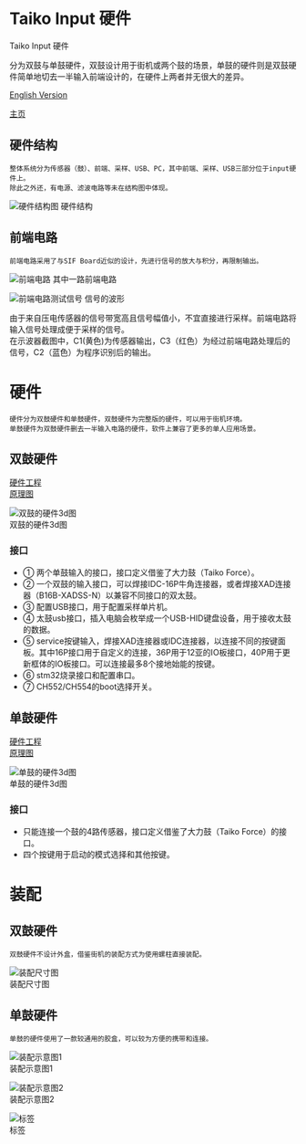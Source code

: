 # Taiko Input 硬件

Taiko Input 硬件

分为双鼓与单鼓硬件，双鼓设计用于街机或两个鼓的场景，单鼓的硬件则是双鼓硬件简单地切去一半输入前端设计的，在硬件上两者并无很大的差异。

[English Version](./README_EN.md)  

[主页](../)  

## 硬件结构

    整体系统分为传感器（鼓）、前端、采样、USB、PC，其中前端、采样、USB三部分位于input硬件上。
    除此之外还，有电源、滤波电路等未在结构图中体现。

![硬件结构图](./img/hardware.png  "硬件结构图")
硬件结构  

## 前端电路

    前端电路采用了与SIF Board近似的设计，先进行信号的放大与积分，再限制输出。


![前端电路](./img/frontend.png  "前端电路")
其中一路前端电路    

![前端电路测试信号](./img/soc.png  "前端电路测试信号")
信号的波形

由于来自压电传感器的信号带宽高且信号幅值小，不宜直接进行采样。前端电路将输入信号处理成便于采样的信号。  
在示波器截图中，C1(黄色)为传感器输出，C3（红色）为经过前端电路处理后的信号，C2（蓝色）为程序识别后的输出。  

 
# 硬件

    硬件分为双鼓硬件和单鼓硬件，双鼓硬件为完整版的硬件，可以用于街机环境。  
    单鼓硬件为双鼓硬件删去一半输入电路的硬件，软件上兼容了更多的单人应用场景。  

## 双鼓硬件

[硬件工程](./taiko-io/)  
[原理图](./taiko-io/new_io.pdf)  

![双鼓的硬件3d图](./img/new_io_3d.png  "双鼓的硬件3d图")  
双鼓的硬件3d图  

### 接口

- ① 两个单鼓输入的接口，接口定义借鉴了大力鼓（Taiko Force）。
- ② 一个双鼓的输入接口，可以焊接IDC-16P牛角连接器，或者焊接XAD连接器（B16B-XADSS-N）以兼容不同接口的双太鼓。
- ③ 配置USB接口，用于配置采样单片机。
- ④ 太鼓usb接口，插入电脑会枚举成一个USB-HID键盘设备，用于接收太鼓的数据。
- ⑤ service按键输入，焊接XAD连接器或IDC连接器，以连接不同的按键面板。其中16P接口用于自定义的连接，36P用于12亚的IO板接口，40P用于更新框体的IO板接口。可以连接最多8个接地始能的按键。
- ⑥ stm32烧录接口和配置串口。
- ⑦ CH552/CH554的boot选择开关。

## 单鼓硬件
[硬件工程](./taiko-io-mini/)  
[原理图](./taiko-io-mini/Taiko_input_x4.pdf)  

![单鼓的硬件3d图](./img/taiko_input_x4_3d.png  "单鼓的硬件3d图")  
单鼓的硬件3d图  

### 接口

- 只能连接一个鼓的4路传感器，接口定义借鉴了大力鼓（Taiko Force）的接口。
- 四个按键用于启动的模式选择和其他按键。

# 装配

## 双鼓硬件

    双鼓硬件不设计外盒，借鉴街机的装配方式为使用螺柱直接装配。

![装配尺寸图](./img/instructions.png  "装配尺寸图")  
装配尺寸图  

## 单鼓硬件

    单鼓的硬件使用了一款较通用的胶盒，可以较为方便的携带和连接。

![装配示意图1](./img/img1.png  "装配示意图1")  
装配示意图1  

![装配示意图2](./img/img2.png  "装配示意图2")  
装配示意图2  

![标签](./img/mark.png  "标签")  
标签  


